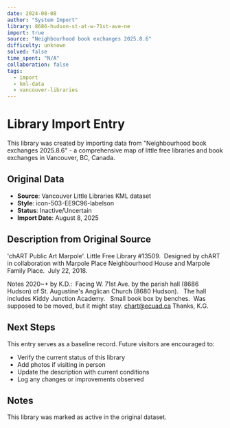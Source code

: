 ```yaml
---
date: 2024-08-08
author: "System Import"
library: 8686-hudson-st-at-w-71st-ave-ne
import: true
source: "Neighbourhood book exchanges 2025.8.6"
difficulty: unknown
solved: false
time_spent: "N/A"
collaboration: false
tags:
  - import
  - kml-data
  - vancouver-libraries
---
```


# Library Import Entry

This library was created by importing data from "Neighbourhood book exchanges 2025.8.6" - a comprehensive map of little free libraries and book exchanges in Vancouver, BC, Canada.

## Original Data

- **Source**: Vancouver Little Libraries KML dataset
- **Style**: icon-503-EE9C96-labelson
- **Status**: Inactive/Uncertain
- **Import Date**: August 8, 2025

## Description from Original Source

'chART Public Art Marpole'.
Little Free Library #13509.  Designed by chART in collaboration with Marpole Place Neighbourhood House and Marpole Family Place.  July 22, 2018.

Notes 2020~+ by K.D.:  Facing W. 71st Ave. by the parish hall (8686 Hudson) of St. Augustine's Anglican Church (8680 Hudson).  
The hall includes Kiddy Junction Academy.  
Small book box by benches.  Was supposed to be moved, but it might stay.
chart@ecuad.ca
Thanks, K.G.



## Next Steps

This entry serves as a baseline record. Future visitors are encouraged to:
- Verify the current status of this library
- Add photos if visiting in person
- Update the description with current conditions
- Log any changes or improvements observed

## Notes

This library was marked as active in the original dataset.
